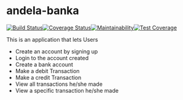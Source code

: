 # andela-banka

[![Build Status](https://travis-ci.org/chiboycalix/andela-banka.svg?branch=develop)](https://travis-ci.org/chiboycalix/andela-banka)[![Coverage Status](https://coveralls.io/repos/github/chiboycalix/andela-banka/badge.svg?branch=develop)](https://coveralls.io/github/chiboycalix/andela-banka?branch=develop)[![Maintainability](https://api.codeclimate.com/v1/badges/e8db7bece90cbaa837b2/maintainability)](https://codeclimate.com/github/chiboycalix/andela-banka/maintainability)[![Test Coverage](https://api.codeclimate.com/v1/badges/e8db7bece90cbaa837b2/test_coverage)](https://codeclimate.com/github/chiboycalix/andela-banka/test_coverage)



This is an application that lets Users 

- Create an account by signing up
- Login to the account created
- Create a bank account 
- Make a debit Transaction
- Make a credit Transaction
- View all transactions he/she made 
- View a specific transaction he/she made



<!-- ## Table of Contents

* [Technologies](#technologies)
 * [Features](#features)
 * [API Endpoints](#api-endpoints)
 * [Getting Started](#getting-started)
    * [Installation](#installation)
    * [Testing](#testing)
    * [Development](#development)

### Pivotal Tracker
The Project is being built with the Project Management Tool, Pivotal Tracker.
You can find the template at [https://www.pivotaltracker.com/n/projects/2322003](https://www.pivotaltracker.com/n/projects/2322003)


### API Deployment
API is deployed at [https://andela-banka.herokuapp.com](https://andela-banka.herokuapp.com)

## Technologies

* [NodeJS](https://nodejs.org/) - Runtime Environment
* [ExpressJs](https://expressjs.com/) - Web Application Framework
* [npm](https://www.npm.com/) - Node Package Manager (Dependency Manager)
* [postgresDatabase][https://postgres.com] - Relational Database Model (SQL Database)


### Supporting Packages

#### Linter(s)

* [ESLint](https://eslint.org/) - Linter Tool

#### Compiler

* [Babel](https://babel.io/) - Compiler for ES6 Javascript

## Test Tools
* Mocha - JavaScript Test Framework for API Tests
* Chai - TDD/BDD Assertion Library for Node

## Features
 
### Users
* Create account
* Login
* View Account Details
* Make a debit Transaction 
* Make a credit Transaction
* View all transactions made by him/her
* View a specific transaction made by him/her
* Debit an account(Staff) 
* Credit an account(Staff) 
* View transactions made by all users(Admin)
* Patch an account(Admin)
* Delete an account(admin)





## Getting Started

### Installation

* git clone [Banka](https://github.com/chiboycalix/andela-banka.git)
* Run npm install to install packages
* Setup a postgreSQL database and configure the database files accordingly
* Run npm start to migrate all database tables and start the server
* Navigate to [localhost:3000](http://localhost:4000/) in a browser to access the application


### Testing

#### Prerequisites

* [Postman](https://getpostman.com/) - API Toolchain

#### Testing with Postman

* After installing as shown above
* Navigate to [localhost:3000](http://localhost:3000/) in
  [Postman](https://getpostman.com/) to access the application

#### Testing with Coverage Data

* After installation
* Run npm test
* It will lint code, run test and display coverage data as generated by
  [nyc](https://github.com/nyc)

### Development
[Babe-Node](https://babeljs.io) helps to compile es6 codes to es5 before running the server. 

 -->
